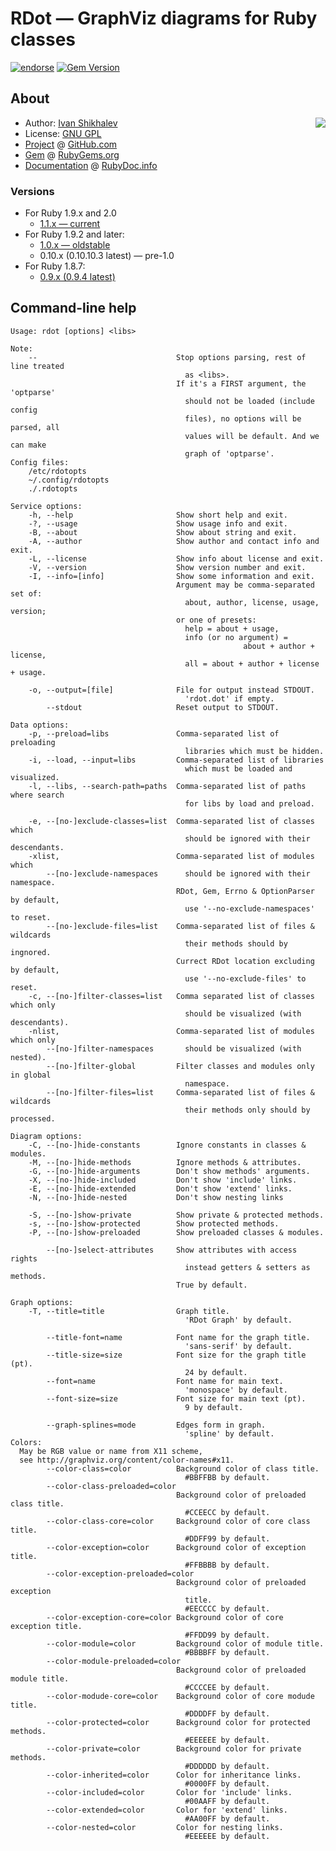 # RDot — GraphViz diagrams for Ruby classes

[![endorse](https://api.coderwall.com/shikhalev/endorsecount.png)](https://coderwall.com/shikhalev)
[![Gem Version](https://badge.fury.io/rb/rdot.svg)](http://badge.fury.io/rb/rdot)

## About

<img src="https://raw.github.com/shikhalev/rdot/master/share/img/rdot.png" align="right" />

* Author: [Ivan Shikhalev](https://github.com/shikhalev)
* License: [GNU GPL](http://www.gnu.org/copyleft/gpl.html)
* [Project](https://github.com/shikhalev/rdot) @ [GitHub.com](https://github.com/)
* [Gem](https://rubygems.org/gems/rdot) @ [RubyGems.org](https://rubygems.org)
* [Documentation](http://rubydoc.info/github/shikhalev/rdot/frames/)
@ [RubyDoc.info](http://rubydoc.info/)

### Versions

* For Ruby 1.9.x and 2.0
  * [1.1.x — current](https://github.com/shikhalev/rdot/tree/master)
* For Ruby 1.9.2 and later:
  * [1.0.x — oldstable](https://github.com/shikhalev/rdot/tree/fixes)
  * 0.10.x (0.10.10.3 latest) — pre-1.0
* For Ruby 1.8.7:
  * [0.9.x (0.9.4 latest)](https://github.com/shikhalev/rdot/tree/v0.9.4)

## Command-line help
    Usage: rdot [options] <libs>

    Note:
        --                               Stop options parsing, rest of line treated
                                           as <libs>.
                                         If it's a FIRST argument, the 'optparse'
                                           should not be loaded (include config
                                           files), no options will be parsed, all
                                           values will be default. And we can make
                                           graph of 'optparse'.
    Config files:
        /etc/rdotopts
        ~/.config/rdotopts
        ./.rdotopts

    Service options:
        -h, --help                       Show short help and exit.
        -?, --usage                      Show usage info and exit.
        -B, --about                      Show about string and exit.
        -A, --author                     Show author and contact info and exit.
        -L, --license                    Show info about license and exit.
        -V, --version                    Show version number and exit.
        -I, --info=[info]                Show some information and exit.
                                         Argument may be comma-separated set of:
                                           about, author, license, usage, version;
                                         or one of presets:
                                           help = about + usage,
                                           info (or no argument) =
                                                        about + author + license,
                                           all = about + author + license + usage.

        -o, --output=[file]              File for output instead STDOUT.
                                           'rdot.dot' if empty.
            --stdout                     Reset output to STDOUT.

    Data options:
        -p, --preload=libs               Comma-separated list of preloading
                                           libraries which must be hidden.
        -i, --load, --input=libs         Comma-separated list of libraries
                                           which must be loaded and visualized.
        -l, --libs, --search-path=paths  Comma-separated list of paths where search
                                           for libs by load and preload.

        -e, --[no-]exclude-classes=list  Comma-separated list of classes which
                                           should be ignored with their descendants.
        -xlist,                          Comma-separated list of modules which
            --[no-]exclude-namespaces      should be ignored with their namespace.
                                         RDot, Gem, Errno & OptionParser by default,
                                           use '--no-exclude-namespaces' to reset.
            --[no-]exclude-files=list    Comma-separated list of files & wildcards
                                           their methods should by ingnored.
                                         Currect RDot location excluding by default,
                                           use '--no-exclude-files' to reset.
        -c, --[no-]filter-classes=list   Comma separated list of classes which only
                                           should be visualized (with descendants).
        -nlist,                          Comma-separated list of modules which only
            --[no-]filter-namespaces       should be visualized (with nested).
            --[no-]filter-global         Filter classes and modules only in global
                                           namespace.
            --[no-]filter-files=list     Comma-separated list of files & wildcards
                                           their methods only should by processed.

    Diagram options:
        -C, --[no-]hide-constants        Ignore constants in classes & modules.
        -M, --[no-]hide-methods          Ignore methods & attributes.
        -G, --[no-]hide-arguments        Don't show methods' arguments.
        -X, --[no-]hide-included         Don't show 'include' links.
        -E, --[no-]hide-extended         Don't show 'extend' links.
        -N, --[no-]hide-nested           Don't show nesting links

        -S, --[no-]show-private          Show private & protected methods.
        -s, --[no-]show-protected        Show protected methods.
        -P, --[no-]show-preloaded        Show preloaded classes & modules.

            --[no-]select-attributes     Show attributes with access rights
                                           instead getters & setters as methods.
                                         True by default.

    Graph options:
        -T, --title=title                Graph title.
                                           'RDot Graph' by default.

            --title-font=name            Font name for the graph title.
                                           'sans-serif' by default.
            --title-size=size            Font size for the graph title (pt).
                                           24 by default.
            --font=name                  Font name for main text.
                                           'monospace' by default.
            --font-size=size             Font size for main text (pt).
                                           9 by default.

            --graph-splines=mode         Edges form in graph.
                                           'spline' by default.
    Colors:
      May be RGB value or name from X11 scheme,
      see http://graphviz.org/content/color-names#x11.
            --color-class=color          Background color of class title.
                                           #BBFFBB by default.
            --color-class-preloaded=color
                                         Background color of preloaded class title.
                                           #CCEECC by default.
            --color-class-core=color     Background color of core class title.
                                           #DDFF99 by default.
            --color-exception=color      Background color of exception title.
                                           #FFBBBB by default.
            --color-exception-preloaded=color
                                         Background color of preloaded exception
                                           title.
                                           #EECCCC by default.
            --color-exception-core=color Background color of core exception title.
                                           #FFDD99 by default.
            --color-module=color         Background color of module title.
                                           #BBBBFF by default.
            --color-module-preloaded=color
                                         Background color of preloaded module title.
                                           #CCCCEE by default.
            --color-modude-core=color    Background color of core modude title.
                                           #DDDDFF by default.
            --color-protected=color      Background color for protected methods.
                                           #EEEEEE by default.
            --color-private=color        Background color for private methods.
                                           #DDDDDD by default.
            --color-inherited=color      Color for inheritance links.
                                           #0000FF by default.
            --color-included=color       Color for 'include' links.
                                           #00AAFF by default.
            --color-extended=color       Color for 'extend' links.
                                           #AA00FF by default.
            --color-nested=color         Color for nesting links.
                                           #EEEEEE by default.
